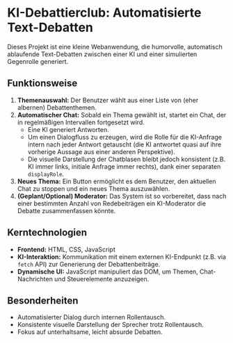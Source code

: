 # KI-Debattierclub: Automatisierte Text-Debatten

Dieses Projekt ist eine kleine Webanwendung, die humorvolle, automatisch ablaufende Text-Debatten zwischen einer KI und einer simulierten Gegenrolle generiert.

## Funktionsweise

1.  **Themenauswahl:** Der Benutzer wählt aus einer Liste von (eher albernen) Debattenthemen.
2.  **Automatischer Chat:** Sobald ein Thema gewählt ist, startet ein Chat, der in regelmäßigen Intervallen fortgesetzt wird.
    *   Eine KI generiert Antworten.
    *   Um einen Dialogfluss zu erzeugen, wird die Rolle für die KI-Anfrage intern nach jeder Antwort getauscht (die KI antwortet quasi auf ihre vorherige Aussage aus einer anderen Perspektive).
    *   Die visuelle Darstellung der Chatblasen bleibt jedoch konsistent (z.B. KI immer links, initiale Anfrage immer rechts), dank einer separaten `displayRole`.
3.  **Neues Thema:** Ein Button ermöglicht es dem Benutzer, den aktuellen Chat zu stoppen und ein neues Thema auszuwählen.
4.  **(Geplant/Optional) Moderator:** Das System ist so vorbereitet, dass nach einer bestimmten Anzahl von Redebeiträgen ein KI-Moderator die Debatte zusammenfassen könnte.

## Kerntechnologien

*   **Frontend:** HTML, CSS, JavaScript
*   **KI-Interaktion:** Kommunikation mit einem externen KI-Endpunkt (z.B. via `fetch` API) zur Generierung der Debattenbeiträge.
*   **Dynamische UI:** JavaScript manipuliert das DOM, um Themen, Chat-Nachrichten und Steuerelemente anzuzeigen.

## Besonderheiten

*   Automatisierter Dialog durch internen Rollentausch.
*   Konsistente visuelle Darstellung der Sprecher trotz Rollentausch.
*   Fokus auf unterhaltsame, leicht absurde Debatten.

